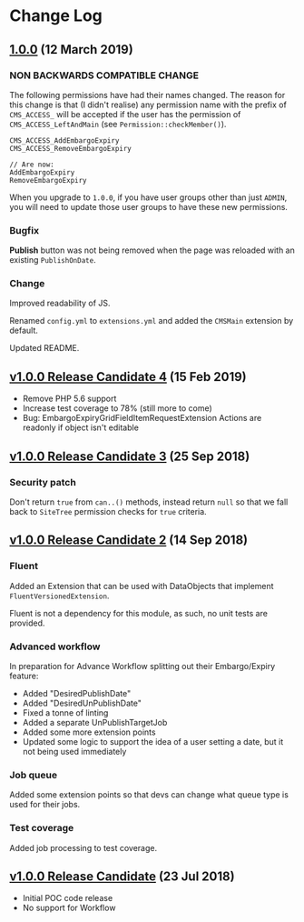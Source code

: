 # Change Log

## [1.0.0](https://github.com/silverstripe-terraformers/silverstripe-embargo-expiry/releases/1.0.0) (12 March 2019)

### NON BACKWARDS COMPATIBLE CHANGE

The following permissions have had their names changed. The reason for this change is that (I didn't realise) any permission name with the prefix of `CMS_ACCESS_` will be accepted if the user has the permission of `CMS_ACCESS_LeftAndMain` (see `Permission::checkMember()`).

```
CMS_ACCESS_AddEmbargoExpiry
CMS_ACCESS_RemoveEmbargoExpiry

// Are now:
AddEmbargoExpiry
RemoveEmbargoExpiry
```

When you upgrade to `1.0.0`, if you have user groups other than just `ADMIN`, you will need to update those user groups to have these new permissions.

### Bugfix

**Publish** button was not being removed when the page was reloaded with an existing `PublishOnDate`.

### Change

Improved readability of JS.

Renamed `config.yml` to `extensions.yml` and added the `CMSMain` extension by default.

Updated README.

## [v1.0.0 Release Candidate 4](https://github.com/silverstripe-terraformers/silverstripe-embargo-expiry/releases/v1.0.0-rc4) (15 Feb 2019)

- Remove PHP 5.6 support
- Increase test coverage to 78% (still more to come)
- Bug: EmbargoExpiryGridFieldItemRequestExtension Actions are readonly if object isn't editable

## [v1.0.0 Release Candidate 3](https://github.com/silverstripe-terraformers/silverstripe-embargo-expiry/releases/v1.0.0-rc3) (25 Sep 2018)

### Security patch

Don't return `true` from `can..()` methods, instead return `null` so that we fall back to `SiteTree` permission checks for `true` criteria.

## [v1.0.0 Release Candidate 2](https://github.com/silverstripe-terraformers/silverstripe-embargo-expiry/releases/v1.0.0-rc2) (14 Sep 2018)

### Fluent
Added an Extension that can be used with DataObjects that implement `FluentVersionedExtension`.

Fluent is not a dependency for this module, as such, no unit tests are provided.

### Advanced workflow
In preparation for Advance Workflow splitting out their Embargo/Expiry feature:

- Added "DesiredPublishDate"
- Added "DesiredUnPublishDate"
- Fixed a tonne of linting
- Added a separate UnPublishTargetJob
- Added some more extension points
- Updated some logic to support the idea of a user setting a date, but it not being used immediately

### Job queue
Added some extension points so that devs can change what queue type is used for their jobs.

### Test coverage
Added job processing to test coverage.

## [v1.0.0 Release Candidate](https://github.com/silverstripe-terraformers/silverstripe-embargo-expiry/releases/v1.0.0-rc1) (23 Jul 2018)

- Initial POC code release
- No support for Workflow
